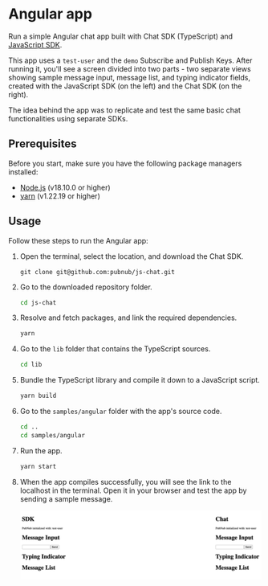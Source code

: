 # Angular app

Run a simple Angular chat app built with Chat SDK (TypeScript) and [JavaScript SDK](https://www.pubnub.com/docs/sdks/javascript).

This app uses a `test-user` and the `demo` Subscribe and Publish Keys. After running it, you'll see a screen divided into two parts - two separate views showing sample message input, message list, and typing indicator fields, created with the JavaScript SDK (on the left) and the Chat SDK (on the right).

The idea behind the app was to replicate and test the same basic chat functionalities using separate SDKs.

## Prerequisites

Before you start, make sure you have the following package managers installed:

- [Node.js](https://nodejs.org/en) (v18.10.0 or higher)
- [yarn](https://yarnpkg.com/cli/version) (v1.22.19 or higher)

## Usage

Follow these steps to run the Angular app:

1. Open the terminal, select the location, and download the Chat SDK.

   ```ssh showLineNumbers
   git clone git@github.com:pubnub/js-chat.git
   ```

1. Go to the downloaded repository folder.

   ```bash showLineNumbers
   cd js-chat
   ```

1. Resolve and fetch packages, and link the required dependencies.

   ```bash showLineNumbers
   yarn
   ```

1. Go to the `lib` folder that contains the TypeScript sources.

   ```bash showLineNumbers
   cd lib
   ```

1. Bundle the TypeScript library and compile it down to a JavaScript script.

   ```bash showLineNumbers
   yarn build
   ```

1. Go to the `samples/angular` folder with the app's source code.

   ```bash showLineNumbers
   cd ..
   cd samples/angular
   ```

1. Run the app.

   ```bash showLineNumbers
   yarn start
   ```

1. When the app compiles successfully, you will see the link to the localhost in the terminal. Open it in your browser and test the app by sending a sample message.

   ![Angular sample](/samples/angular/src/assets/angular-sample.png)
